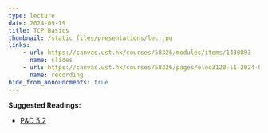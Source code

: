 ```yaml
---
type: lecture
date: 2024-09-19
title: TCP Basics
thumbnail: /static_files/presentations/lec.jpg
links: 
    - url: https://canvas.ust.hk/courses/58326/modules/items/1430893
      name: slides
    - url: https://canvas.ust.hk/courses/58326/pages/elec3120-l1-2024-09-19-15-00
      name: recording
hide_from_announcments: true
---
```

**Suggested Readings:**
- [P&D 5.2](https://book.systemsapproach.org/e2e/tcp.html)
